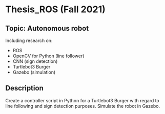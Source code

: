 # Thesis_ROS (Fall 2021)
## Topic: Autonomous robot

Including research on:
* ROS
* OpenCV for Python (line follower)
* CNN (sign detection)
* Turtlebot3 Burger
* Gazebo (simulation)

## Description
Create a controller script in Python for a Turtlebot3 Burger with regard to line following and sign detection purposes.
Simulate the robot in Gazebo.
